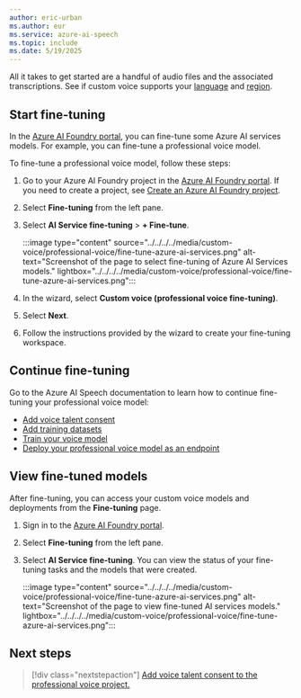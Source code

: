```yaml
---
author: eric-urban
ms.author: eur
ms.service: azure-ai-speech
ms.topic: include
ms.date: 5/19/2025
---
```


All it takes to get started are a handful of audio files and the associated transcriptions. See if custom voice supports your [language](../../../../language-support.md?tabs=tts) and [region](../../../../regions.md#regions).

## Start fine-tuning

In the [Azure AI Foundry portal](https://ai.azure.com), you can fine-tune some Azure AI services models. For example, you can fine-tune a professional voice model. 

To fine-tune a professional voice model, follow these steps:

1. Go to your Azure AI Foundry project in the [Azure AI Foundry portal](https://ai.azure.com). If you need to create a project, see [Create an Azure AI Foundry project](/azure/ai-foundry/how-to/create-projects).
1. Select **Fine-tuning** from the left pane.
1. Select **AI Service fine-tuning** > **+ Fine-tune**.

    :::image type="content" source="../../../../media/custom-voice/professional-voice/fine-tune-azure-ai-services.png" alt-text="Screenshot of the page to select fine-tuning of Azure AI Services models." lightbox="../../../../media/custom-voice/professional-voice/fine-tune-azure-ai-services.png":::
 
1. In the wizard, select **Custom voice (professional voice fine-tuning)**.
1. Select **Next**.
1. Follow the instructions provided by the wizard to create your fine-tuning workspace. 

## Continue fine-tuning

Go to the Azure AI Speech documentation to learn how to continue fine-tuning your professional voice model:
* [Add voice talent consent](../../../../professional-voice-create-consent.md)
* [Add training datasets](../../../../professional-voice-create-training-set.md)
* [Train your voice model](../../../../professional-voice-train-voice.md)
* [Deploy your professional voice model as an endpoint](../../../../professional-voice-deploy-endpoint.md)

## View fine-tuned models

After fine-tuning, you can access your custom voice models and deployments from the **Fine-tuning** page. 

1. Sign in to the [Azure AI Foundry portal](https://ai.azure.com).
1. Select **Fine-tuning** from the left pane.
1. Select **AI Service fine-tuning**. You can view the status of your fine-tuning tasks and the models that were created.
    
    :::image type="content" source="../../../../media/custom-voice/professional-voice/fine-tune-azure-ai-services.png" alt-text="Screenshot of the page to view fine-tuned AI services models." lightbox="../../../../media/custom-voice/professional-voice/fine-tune-azure-ai-services.png":::

## Next steps

> [!div class="nextstepaction"]
> [Add voice talent consent to the professional voice project.](../../../../professional-voice-create-consent.md)

